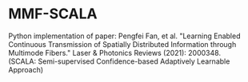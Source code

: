 # MMF-SCALA
Python implementation of paper: Pengfei Fan, et al. "Learning Enabled Continuous Transmission of Spatially Distributed Information through Multimode Fibers." Laser & Photonics Reviews (2021): 2000348.  
(SCALA: Semi-supervised Confidence-based Adaptively Learnable Approach)
